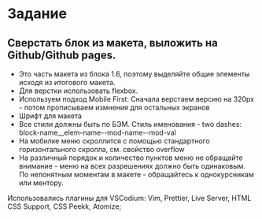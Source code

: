 # Задание


## Сверстать блок из макета, выложить на Github/Github pages.



* Это часть макета из блока 1.6, поэтому выделяйте общие элементы исходя из итогового макета.
*    Для верстки использовать flexbox.
*    Используем подход Mobile First: Сначала верстаем версию на 320px - потом прописываем измнения для остальных экранов
*    Шрифт для макета
*    Все стили должны быть по БЭМ. Стиль именования - two dashes: block-name__elem-name--mod-name--mod-val
*    На мобилке меню скроллится с помощью стандартного горизонтального скролла, см. свойство overflow
* На различный порядок и количество пунктов меню не обращайте внимание - меню на всех разрешениях должно быть одинаковым. По непонятным моментам в макете - обращайтесь к однокурсникам или ментору.

Использовались плагины для VSCodium: Vim, Prettier, Live Server, HTML CSS Support, CSS Peekk, Atomize;


